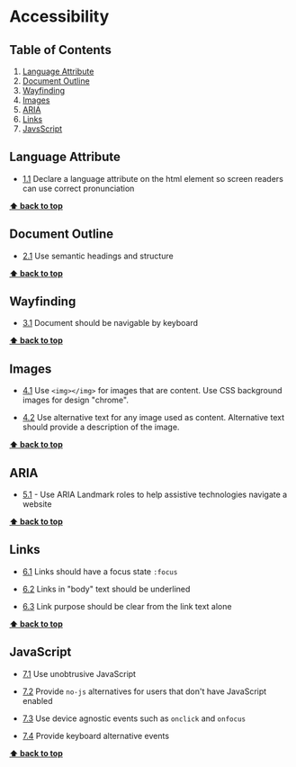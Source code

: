 # Accessibility

## Table of Contents
  1. [Language Attribute](#language-attribute)
  2. [Document Outline](#document-outline)
  3. [Wayfinding](#wayfinding)
  4. [Images](#images)
  5. [ARIA](#landmarks) 
  6. [Links](#links)
  7. [JavsScript](#javascript) 

## Language Attribute

  <a name="languageAttribute--definition"></a><a name="1.1"></a>
  - [1.1](#languageAttribute--definition) Declare a language attribute on the html element so screen readers can use correct pronunciation

**[⬆ back to top](#table-of-contents)**

## Document Outline

  <a name="documentOutline--definition"></a><a name="2.1"></a>
  - [2.1](#documentOutline--definition) Use semantic headings and structure

**[⬆ back to top](#table-of-contents)**

## Wayfinding

  <a name="wayfinding--definition"></a><a name="3.1"></a>
  - [3.1](#wayfinding--definition) Document should be navigable by keyboard

**[⬆ back to top](#table-of-contents)**

## Images

  <a name="images--html"></a><a name="4.1"></a>
  - [4.1](#images--html) Use `<img></img>` for images that are content. Use CSS background images for design "chrome".
  
  <a name="images--alternatives"></a><a name="4.2"></a>
  - [4.2](#images--alternatives) Use alternative text for any image used as content. Alternative text should provide a description of the image.

**[⬆ back to top](#table-of-contents)**

## ARIA

  <a name="aria--definition"></a><a name="5.1"></a>
  - [5.1](#aria--definition) - Use ARIA Landmark roles to help assistive technologies navigate a website

**[⬆ back to top](#table-of-contents)**

## Links 
 
  <a name="links--focus-state"></a><a name="6.1"></a>
  - [6.1](#links--focus-state) Links should have a focus state `:focus`
  
  <a name="links--in-body"></a><a name="6.2"></a>
  - [6.2](#links--in-body) Links in "body" text should be underlined
  
  <a name="links--purpose"></a><a name="6.3"></a>
  - [6.3](#links--purpose) Link purpose should be clear from the link text alone

**[⬆ back to top](#table-of-contents)**

## JavaScript
 
  <a name="javascript--unobtrusive"></a><a name="7.1"></a>
  - [7.1](#javascript--unobtrusive) Use unobtrusive JavaScript
  
  <a name="javascript--alternative"></a><a name="7.2"></a>
  - [7.2](#javascript--alternative) Provide `no-js` alternatives for users that don't have JavaScript enabled
  
  <a name="javascript--events"></a><a name="7.3"></a>
  - [7.3](#javascript--events) Use device agnostic events such as `onclick` and `onfocus`
  
  <a name="javascript--keyboard-events"></a><a name="7.4"></a>
  - [7.4](#javascript--keyboard-events) Provide keyboard alternative events

  **[⬆ back to top](#table-of-contents)**
